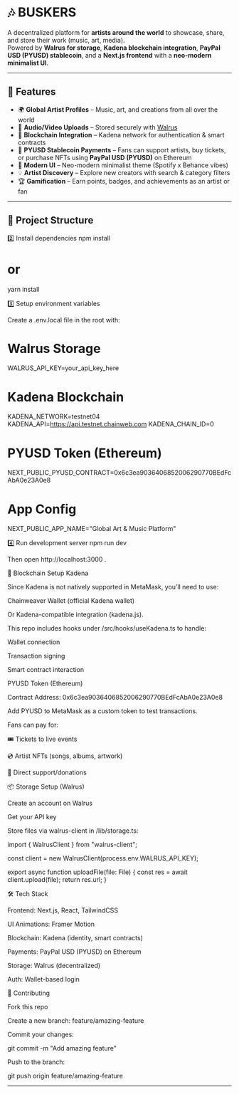 # 🎶 BUSKERS

A decentralized platform for **artists around the world** to showcase, share, and store their work (music, art, media).  
Powered by **Walrus for storage**, **Kadena blockchain integration**, **PayPal USD (PYUSD) stablecoin**, and a **Next.js frontend** with a **neo-modern minimalist UI**.  

---

## 🚀 Features  
- 🌍 **Global Artist Profiles** – Music, art, and creations from all over the world  
- 🎵 **Audio/Video Uploads** – Stored securely with [Walrus](https://walrus.site)  
- 🔗 **Blockchain Integration** – Kadena network for authentication & smart contracts  
- 💸 **PYUSD Stablecoin Payments** – Fans can support artists, buy tickets, or purchase NFTs using **PayPal USD (PYUSD)** on Ethereum  
- 🎨 **Modern UI** – Neo-modern minimalist theme (Spotify x Behance vibes)  
- 💡 **Artist Discovery** – Explore new creators with search & category filters  
- 🏆 **Gamification** – Earn points, badges, and achievements as an artist or fan  

---

## 📂 Project Structure  

2️⃣ Install dependencies
npm install
# or
yarn install

3️⃣ Setup environment variables

Create a .env.local file in the root with:

# Walrus Storage
WALRUS_API_KEY=your_api_key_here

# Kadena Blockchain
KADENA_NETWORK=testnet04
KADENA_API=https://api.testnet.chainweb.com
KADENA_CHAIN_ID=0

# PYUSD Token (Ethereum)
NEXT_PUBLIC_PYUSD_CONTRACT=0x6c3ea9036406852006290770BEdFcAbA0e23A0e8

# App Config
NEXT_PUBLIC_APP_NAME="Global Art & Music Platform"

4️⃣ Run development server
npm run dev


Then open http://localhost:3000
.

🔗 Blockchain Setup
Kadena

Since Kadena is not natively supported in MetaMask, you’ll need to use:

Chainweaver Wallet
 (official Kadena wallet)

Or Kadena-compatible integration (kadena.js).

This repo includes hooks under /src/hooks/useKadena.ts to handle:

Wallet connection

Transaction signing

Smart contract interaction

PYUSD Token (Ethereum)

Contract Address: 0x6c3ea9036406852006290770BEdFcAbA0e23A0e8

Add PYUSD to MetaMask as a custom token to test transactions.

Fans can pay for:

🎟️ Tickets to live events

💿 Artist NFTs (songs, albums, artwork)

💖 Direct support/donations

📦 Storage Setup (Walrus)

Create an account on Walrus

Get your API key

Store files via walrus-client in /lib/storage.ts:

import { WalrusClient } from "walrus-client";

const client = new WalrusClient(process.env.WALRUS_API_KEY);

export async function uploadFile(file: File) {
  const res = await client.upload(file);
  return res.url;
}

🛠️ Tech Stack

Frontend: Next.js, React, TailwindCSS

UI Animations: Framer Motion

Blockchain: Kadena (identity, smart contracts)

Payments: PayPal USD (PYUSD) on Ethereum

Storage: Walrus (decentralized)

Auth: Wallet-based login

🤝 Contributing

Fork this repo

Create a new branch: feature/amazing-feature

Commit your changes:

git commit -m "Add amazing feature"


Push to the branch:

git push origin feature/amazing-feature




---


